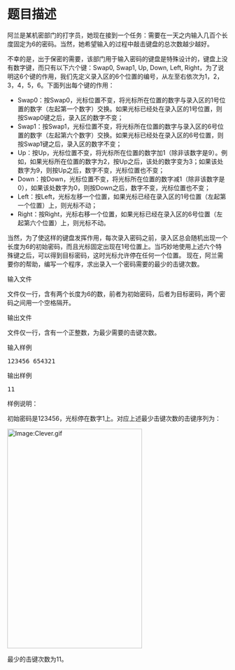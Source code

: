 # 题目描述


<p>
	阿兰是某机密部门的打字员，她现在接到一个任务：需要在一天之内输入几百个长度固定为6的密码。当然，她希望输入的过程中敲击键盘的总次数越少越好。
</p>
<p>
	不幸的是，出于保密的需要，该部门用于输入密码的键盘是特殊设计的，键盘上没有数字键，而只有以下六个键：Swap0, Swap1, Up, Down, Left, Right，为了说明这6个键的作用，我们先定义录入区的6个位置的编号，从左至右依次为1，2，3，4，5，6。下面列出每个键的作用：
</p>
<ul>
	<li>
		Swap0：按Swap0，光标位置不变，将光标所在位置的数字与录入区的1号位置的数字（左起第一个数字）交换。如果光标已经处在录入区的1号位置，则按Swap0键之后，录入区的数字不变；
	</li>
	<li>
		Swap1：按Swap1，光标位置不变，将光标所在位置的数字与录入区的6号位置的数字（左起第六个数字）交换。如果光标已经处在录入区的6号位置，则按Swap1键之后，录入区的数字不变；
	</li>
	<li>
		Up：按Up，光标位置不变，将光标所在位置的数字加1（除非该数字是9）。例如，如果光标所在位置的数字为2，按Up之后，该处的数字变为3；如果该处数字为9，则按Up之后，数字不变，光标位置也不变；
	</li>
	<li>
		Down：按Down，光标位置不变，将光标所在位置的数字减1（除非该数字是0），如果该处数字为0，则按Down之后，数字不变，光标位置也不变；
	</li>
	<li>
		Left：按Left，光标左移一个位置，如果光标已经在录入区的1号位置（左起第一个位置）上，则光标不动；
	</li>
	<li>
		Right：按Right，光标右移一个位置，如果光标已经在录入区的6号位置（左起第六个位置）上，则光标不动。
	</li>
</ul>
<p>
	当然，为了使这样的键盘发挥作用，每次录入密码之前，录入区总会随机出现一个长度为6的初始密码，而且光标固定出现在1号位置上。当巧妙地使用上述六个特殊键之后，可以得到目标密码，这时光标允许停在任何一个位置。 现在，阿兰需要你的帮助，编写一个程序，求出录入一个密码需要的最少的击键次数。
</p>
<p>
	输入文件
</p>
<p>
	文件仅一行，含有两个长度为6的数，前者为初始密码，后者为目标密码，两个密码之间用一个空格隔开。
</p>
<p>
	输出文件
</p>
<p>
	文件仅一行，含有一个正整数，为最少需要的击键次数。
</p>
<p>
	输入样例
</p>
<pre>123456 654321
</pre>
<p>
	输出样例
</p>
<pre>11
</pre>
<p>
	样例说明：
</p>
<p>
	初始密码是123456，光标停在数字1上。对应上述最少击键次数的击键序列为：
</p>
<p>
	<a href="../../../../wiki/Image:Clever.gif"><img height="501" border="0" width="308" alt="Image:Clever.gif" src="../../../../mw/images/f/fc/Clever.gif"/></a>
</p>
<p>
	最少的击键次数为11。
</p>
